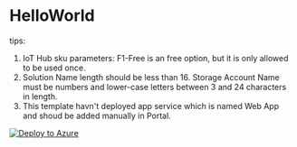 # HelloWorld
tips:
1. IoT Hub sku parameters: F1-Free is an free option, but it is only allowed to be used once.
2. Solution Name length should be less than 16. Storage Account Name must be numbers and lower-case letters between 3 and 24 characters in length.
3. This template havn't deployed app service which is named Web App and shoud be added manually in Portal.

[![Deploy to Azure](http://azuredeploy.net/deploybutton.png)](https://azuredeploy.net/)
